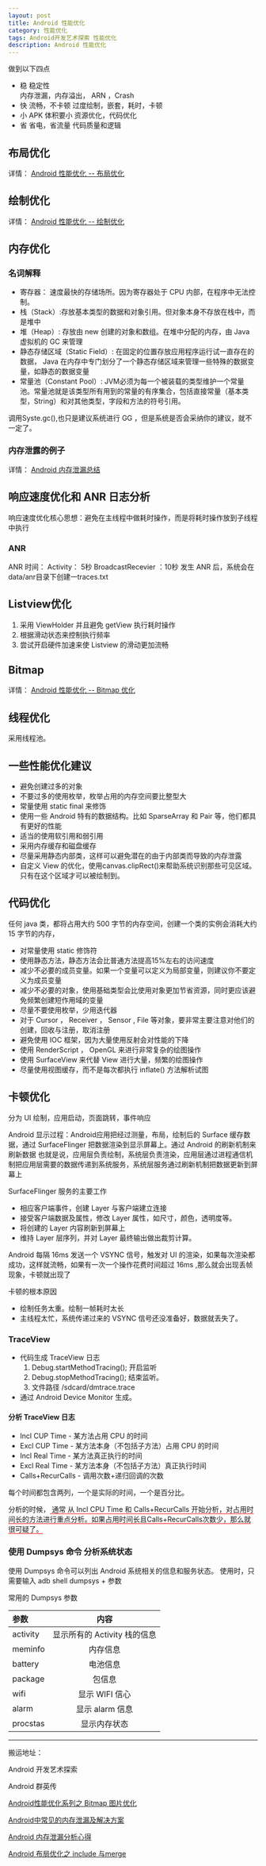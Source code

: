 ```yaml
---
layout: post
title: Android 性能优化
category: 性能优化
tags: Android开发艺术探索 性能优化
description: Android 性能优化
---
```


<!-- * content -->
<!-- {:toc} -->

做到以下四点
* 稳   稳定性  
  内存泄漏，内存溢出， ARN ，Crash
* 快   流畅，不卡顿
  过度绘制，嵌套，耗时，卡顿
* 小 APK 体积要小
  资源优化，代码优化
* 省   省电，省流量
  代码质量和逻辑


## 布局优化
详情： [ Android 性能优化 -- 布局优化 ](../../../../2018/07/17/Android-performance-optimization-layout/)

## 绘制优化
详情： [ Android 性能优化 -- 绘制优化 ](../../../../2018/08/05/Android-performance-optimization-draw/)


## 内存优化
### 名词解释
* 寄存器： 速度最快的存储场所。因为寄存器处于 CPU 内部，在程序中无法控制。
* 栈（Stack）:存放基本类型的数据和对象引用。但对象本身不存放在栈中，而是堆中
* 堆（Heap）: 存放由 new 创建的对象和数组。在堆中分配的内存，由 Java 虚拟机的 GC 来管理
* 静态存储区域（Static Field）: 在固定的位置存放应用程序运行试一直存在的数据， Java 在内存中专门划分了一个静态存储区域来管理一些特殊的数据变量，如静态的数据变量
* 常量池（Constant Pool）: JVM必须为每一个被装载的类型维护一个常量池。常量池就是该类型所有用到的常量的有序集合，包括直接常量（基本类型，String）和对其他类型，字段和方法的符号引用。

调用Syste.gc(),也只是建议系统进行 GG ，但是系统是否会采纳你的建议，就不一定了。

### 内存泄露的例子
详情： [Android 内存泄漏总结](../../../../2018/03/17/android-memory-leak/)


## 响应速度优化和 ANR 日志分析
响应速度优化核心思想：避免在主线程中做耗时操作，而是将耗时操作放到子线程中执行

### ANR
ANR 时间：
Activity： 5秒
BroadcastRecevier ：10秒
发生 ANR 后，系统会在data/anr目录下创建一traces.txt

## Listview优化
1. 采用 ViewHolder 并且避免 getView 执行耗时操作
2. 根据滑动状态来控制执行频率
3. 尝试开启硬件加速来使 Listview 的滑动更加流畅

## Bitmap

详情： [ Android 性能优化 -- Bitmap 优化 ](../../../../2018/07/27/Android-performance-optimization-bitmap/)

## 线程优化
采用线程池。

## 一些性能优化建议
* 避免创建过多的对象
* 不要过多的使用枚举，枚举占用的内存空间要比整型大
* 常量使用 static final 来修饰
* 使用一些 Android 特有的数据结构。比如 SparseArray 和 Pair 等，他们都具有更好的性能
* 适当的使用软引用和弱引用
* 采用内存缓存和磁盘缓存
* 尽量采用静态内部类，这样可以避免潜在的由于内部类而导致的内存泄露
* 自定义 View 的优化，使用canvas.clipRect()来帮助系统识别那些可见区域。只有在这个区域才可以被绘制到。

## 代码优化
任何 java 类，都将占用大约 500 字节的内存空间，创建一个类的实例会消耗大约 15 字节的内存，
* 对常量使用 static 修饰符
* 使用静态方法，静态方法会比普通方法提高15%左右的访问速度
* 减少不必要的成员变量。如果一个变量可以定义为局部变量，则建议你不要定义为成员变量
* 减少不必要的对象，使用基础类型会比使用对象更加节省资源，同时更应该避免频繁创建短作用域的变量
* 尽量不要使用枚举，少用迭代器
* 对于 Cursor ， Receiver ， Sensor , File 等对象，要非常主要注意对他们的创建，回收与注册，取消注册
* 避免使用 IOC 框架，因为大量使用反射会对性能的下降
* 使用 RenderScript ， OpenGL 来进行非常复杂的绘图操作
* 使用 SurfaceView 来代替 View 进行大量，频繁的绘图操作
* 尽量使用视图缓存，而不是每次都执行 inflate() 方法解析试图



## 卡顿优化
分为 UI 绘制，应用启动，页面跳转，事件响应

Android 显示过程：Android应用把经过测量，布局，绘制后的 Surface 缓存数据，通过 SurfaceFlinger 把数据渲染到显示屏幕上。通过 Android 的刷新机制来刷新数据
也就是说，应用层负责绘制，系统层负责渲染，应用层通过进程通信机制把应用层需要的数据传递到系统服务，系统层服务通过刷新机制把数据更新到屏幕上

SurfaceFlinger 服务的主要工作
* 相应客户端事件，创建 Layer 与客户端建立连接
* 接受客户端数据及属性，修改 Layer 属性，如尺寸，颜色，透明度等。
* 将创建的 Layer 内容刷新到屏幕上
* 维持 Layer 层序列，并对 Layer 最终输出做出裁剪计算。

Android 每隔 16ms 发送一个 VSYNC 信号，触发对 UI 的渲染，如果每次渲染都成功，这样就流畅，如果有一次一个操作花费时间超过 16ms ,那么就会出现丢帧现象，卡顿就出现了

卡顿的根本原因
* 绘制任务太重。绘制一帧耗时太长
* 主线程太忙，系统传递过来的 VSYNC 信号还没准备好，数据就丢失了。

### TraceView

* 代码生成 TraceView 日志
  1. Debug.startMethodTracing(); 开启监听
  2. Debug.stopMethodTracing();  结束监听。
  3. 文件路径 /sdcard/dmtrace.trace
* 通过 Android Device Monitor 生成。

#### 分析 TraceView 日志

* Incl CUP Time - 某方法占用 CPU 的时间
* Excl CUP Time - 某方法本身（不包括子方法）占用 CPU 的时间
* Incl Real Time - 某方法真正执行的时间
* Excl Real Time - 某方法本身（不包括子方法）真正执行时间
* Calls+RecurCalls -  调用次数+递归回调的次数

每个时间都包含两列，一个是实际的时间，一个是百分比。

分析的时候，<span style="border-bottom:1px solid red;"> 通常 从 Incl CPU  Time 和 Calls+RecurCalls 开始分析，对占用时间长的方法进行重点分析。如果占用时间长且Calls+RecurCalls次数少，那么就很可疑了。</span>

### 使用 Dumpsys 命令 分析系统状态
使用 Dumpsys 命令可以列出 Android 系统相关的信息和服务状态。
使用时，只需要输入 adb shell dumpsys + 参数  

常用的 Dumpsys 参数

|参数|内容|
|:----|:------:|
|activity| 显示所有的 Activity 栈的信息|
|meminfo|内存信息|
|battery|电池信息|
|package|包信息|
|wifi|显示 WIFI 信心|
|alarm|显示 alarm 信息|
|procstas|显示内存状态|

---   
搬运地址：    

Android 开发艺术探索      

Android 群英传     

[Android性能优化系列之 Bitmap 图片优化](https://blog.csdn.net/u012124438/article/details/66087785)   

[Android中常见的内存泄漏及解决方案](https://blog.csdn.net/u014005316/article/details/63258107)   

[Android 内存泄漏分析心得](https://zhuanlan.zhihu.com/p/25213586)     

[Android 布局优化之 include 与merge](https://blog.csdn.net/a740169405/article/details/50473909)
